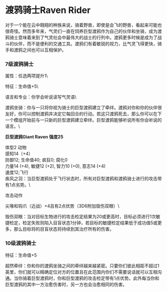 # 渡鸦骑士Raven Rider

对于一个能在云中翱翔的种族来说，骑着野兽，即使是会飞的野兽，看起来可能也很奇怪。然而多年来，气灵们一直在饲养巨型渡鸦作为自己的伙伴和坐骑，成为渡鸦骑士意味着来到了气灵社会中最伟大的战士的行列中。渡鸦更多时候是成为了战斗的伙伴，而不是便利的交通工具。渡鸦们有着敏锐的视力，比气灵飞得更快，骑手和渡鸦之间也可以互相保护。

### 7级渡鸦骑士 

属性：任选两项提升1\

特征：生命值+5\

语言和专业：你学会听说读写气灵语\

渡鸦坐骑：你与一只将你视为骑士的巨型渡鸦建立了牵绊。渡鸦对你和你的伙伴很友好，你可以控制渡鸦并决定它每回合的行动。若这只渡鸦死去，那么你可以在下一个模组开始前与一只新的巨型渡鸦建立牵绊。巨型渡鸦能够听说所有你会听说的语言。\

**巨型渡鸦Giant Raven 强度25**

体型2 动物\
感知14（+4）\
防御12; 生命值40; 疯狂0; 腐化0\
力量14 (+4), 敏捷12 (+2), 智力10 (+0), 意志14 (+4)\
速度12;飞行\
疾风之羽：当巨型渡鸦处于飞行状态时，所有对巨型渡鸦和渡鸦骑士进行的攻击带有1点劣势。\

攻击动作

尖喙和钩爪（近战）+4且有2点优势（3D6附加毁伤双眼）\

毁伤双眼：当对目标生物进行的攻击检定结果为20或更高时，目标必须进行1次敏捷检定，检定失败则陷入目盲状态1分钟，若目标的敏捷检定结果低于成功值5或更多，那么目标将的目盲状态将持续到其治疗所有的伤害。

### 10级渡鸦骑士

特征：生命值+5

超然牵绊：你和你的渡鸦坐骑之间的牵绊越来越紧密。只要你们彼此相距不超过1英里，你们就可以精确定位对方的位置且在此范围内你们不需要说话就可以互相沟通。当你骑着巨型渡鸦时，你和巨型渡鸦的攻击检定带有1点优势。此外每当你和巨型渡鸦的其中一方治愈伤害时，另一方也会治愈相同的伤害。
